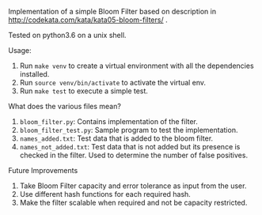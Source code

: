 Implementation of a simple Bloom Filter based on description in http://codekata.com/kata/kata05-bloom-filters/ .

Tested on python3.6 on a unix shell.

Usage:
1. Run `make venv` to create a virtual environment with all the dependencies installed.
2. Run `source venv/bin/activate` to activate the virtual env.
3. Run `make test` to execute a simple test.

What does the various files mean?

1. `bloom_filter.py`: Contains implementation of the filter.
2. `bloom_filter_test.py`: Sample program to test the implementation.
3. `names_added.txt`: Test data that is added to the bloom filter.
4. `names_not_added.txt`: Test data that is not added but its presence is checked in the filter. Used to determine the number of false positives.

Future Improvements

1. Take Bloom Filter capacity and error tolerance as input from the user.
2. Use different hash functions for each required hash.
3. Make the filter scalable when required and not be capacity restricted.
